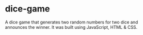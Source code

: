 # dice-game
A dice game that generates two random numbers for two dice and announces the winner. It was built using JavaScript, HTML &amp; CSS. 
